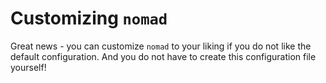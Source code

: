 # Customizing `nomad`

Great news - you can customize `nomad` to your liking if you do not like the default configuration. And you do not have to create this configuration file yourself!
